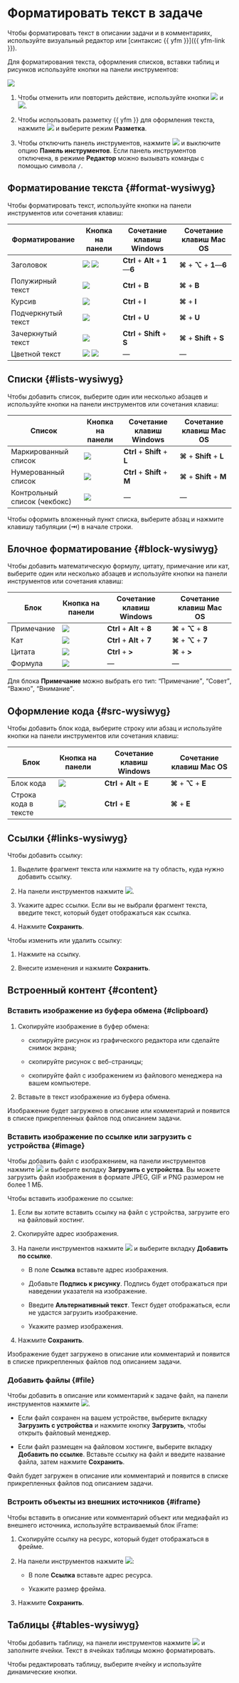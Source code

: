 # Форматировать текст в задаче

Чтобы форматировать текст в описании задачи и в комментариях, используйте визуальный редактор или [синтаксис {{ yfm }}]({{ yfm-link }}).

Для форматирования текста, оформления списков, вставки таблиц и рисунков используйте кнопки на панели инструментов:

![](../../_assets/tracker/text-edit/toolbar.png)

1. Чтобы отменить или повторить действие, используйте кнопки ![](../../_assets/tracker/text-edit/undo.svg) и ![](../../_assets/tracker/text-edit/redo.svg).

1. Чтобы использовать разметку {{ yfm }} для оформления текста, нажмите ![](../../_assets/tracker/text-edit/set.svg) и выберите режим **Разметка**.

1. Чтобы отключить панель инструментов, нажмите ![](../../_assets/tracker/text-edit/set.svg) и выключите опцию **Панель инструментов**. Если панель инструментов отключена, в режиме **Редактор** можно вызывать команды с помощью символа `/`.

## Форматирование текста {#format-wysiwyg}

Чтобы форматировать текст, используйте кнопки на панели инструментов или сочетания клавиш:

Форматирование | Кнопка на панели | Сочетание клавиш Windows | Сочетание клавиш Mac OS
--- | --- | --- | ---
Заголовок | ![](../../_assets/tracker/text-edit/header.svg) ![](../../_assets/tracker/text-edit/show.svg) | **Ctrl** + **Alt** + **1**—**6** | **⌘** + **⌥** + **1**—**6**
Полужирный текст | ![](../../_assets/tracker/text-edit/bold.svg) | **Ctrl** + **B** | **⌘** + **B**
Курсив | ![](../../_assets/tracker/text-edit/italic.svg) | **Ctrl** + **I** | **⌘** + **I**
Подчеркнутый текст | ![](../../_assets/tracker/text-edit/underline.svg) | **Ctrl** + **U** | **⌘** + **U**
Зачеркнутый текст | ![](../../_assets/tracker/text-edit/strikethrough.svg) | **Ctrl** + **Shift** + **S** | **⌘** + **Shift** + **S**
Цветной текст | ![](../../_assets/tracker/text-edit/color.svg) ![](../../_assets/tracker/text-edit/show.svg) | — | —

## Списки {#lists-wysiwyg}

Чтобы добавить список, выберите один или несколько абзацев и используйте кнопки на панели инструментов или сочетания клавиш:

Список | Кнопка на панели | Сочетание клавиш Windows | Сочетание клавиш Mac OS
--- | --- | --- | ---
Маркированный список | ![](../../_assets/tracker/text-edit/ul.svg) | **Ctrl** + **Shift** + **L** | **⌘** + **Shift** + **L**
Нумерованный список | ![](../../_assets/tracker/text-edit/ol.svg) | **Ctrl** + **Shift** + **M** | **⌘** + **Shift** + **M**
Контрольный список (чекбокс) | ![](../../_assets/tracker/text-edit/checkbox.svg) | — | —

Чтобы оформить вложенный пункт списка, выберите абзац и нажмите клавишу табуляции (**⇥**) в начале строки.

## Блочное форматирование {#block-wysiwyg}

Чтобы добавить математическую формулу, цитату, примечание или кат, выберите один или несколько абзацев и используйте кнопки на панели инструментов или сочетания клавиш:

Блок | Кнопка на панели | Сочетание клавиш Windows | Сочетание клавиш Mac OS
--- | --- | --- | ---
Примечание | ![](../../_assets/tracker/text-edit/note.svg) | **Ctrl** + **Alt** + **8** | **⌘** + **⌥** + **8**
Кат | ![](../../_assets/tracker/text-edit/cut.svg) | **Ctrl** + **Alt** + **7** | **⌘** + **⌥** + **7**
Цитата | ![](../../_assets/tracker/text-edit/quote.svg) | **Ctrl** + **>** | **⌘** + **>**
Формула | ![](../../_assets/tracker/text-edit/formula.svg) | — | —

Для блока **Примечание** можно выбрать его тип: <q>Примечание</q>, <q>Совет</q>, <q>Важно</q>, <q>Внимание</q>.

## Оформление кода {#src-wysiwyg}

Чтобы добавить блок кода, выберите строку или абзац и используйте кнопки на панели инструментов или сочетания клавиш:

Блок | Кнопка на панели | Сочетание клавиш Windows | Сочетание клавиш Mac OS
--- | --- | --- | ---
Блок кода | ![](../../_assets/tracker/text-edit/code-block.svg) | **Ctrl** + **Alt** + **E** | **⌘** + **⌥** + **E**
Строка кода в тексте| ![](../../_assets/tracker/text-edit/inline-code.svg) | **Ctrl** + **E** | **⌘** + **E**

## Ссылки {#links-wysiwyg}

Чтобы добавить ссылку:

1. Выделите фрагмент текста или нажмите на ту область, куда нужно добавить ссылку.

1. На панели инструментов нажмите ![](../../_assets/tracker/text-edit/link.svg).

1. Укажите адрес ссылки. Если вы не выбрали фрагмент текста, введите текст, который будет отображаться как ссылка.

1. Нажмите **Сохранить**.

Чтобы изменить или удалить ссылку:

1. Нажмите на ссылку.

1. Внесите изменения и нажмите **Сохранить**.

## Встроенный контент {#content}

### Вставить изображение из буфера обмена {#clipboard}

1. Скопируйте изображение в буфер обмена:

    * скопируйте рисунок из графического редактора или сделайте снимок экрана;

    * скопируйте рисунок с веб-страницы;

    * скопируйте файл с изображением из файлового менеджера на вашем компьютере.

1. Вставьте в текст изображение из буфера обмена. 

Изображение будет загружено в описание или комментарий и появится в списке прикрепленных файлов под описанием задачи.

### Вставить изображение по ссылке или загрузить с устройства {#image}

Чтобы добавить файл с изображением, на панели инструментов нажмите ![](../../_assets/tracker/text-edit/image.svg) и выберите вкладку **Загрузить с устройства**. Вы можете загрузить файл изображения в формате JPEG, GIF и PNG размером не более 1 МБ.

Чтобы вставить изображение по ссылке:
1. Если вы хотите вставить ссылку на файл с устройства, загрузите его на файловый хостинг.

1. Скопируйте адрес изображения.

1. На панели инструментов нажмите ![](../../_assets/tracker/text-edit/image.svg) и выберите вкладку **Добавить по ссылке**.

    * В поле **Ссылка** вставьте адрес изображения.

    * Добавьте **Подпись к рисунку**. Подпись будет отображаться при наведении указателя на изображение.

    * Введите **Альтернативный текст**. Текст будет отображаться, если не удастся загрузить изображение.

    * Укажите размер изображения.

1. Нажмите **Сохранить**.

Изображение будет загружено в описание или комментарий и появится в списке прикрепленных файлов под описанием задачи.

### Добавить файлы {#file}

Чтобы добавить в описание или комментарий к задаче файл, на панели инструментов нажмите ![](../../_assets/tracker/svg/icon-file.svg). 

* Если файл сохранен на вашем устройстве, выберите вкладку **Загрузить с устройства** и нажмите кнопку **Загрузить**, чтобы открыть файловый менеджер.

* Если файл размещен на файловом хостинге, выберите вкладку **Добавить по ссылке**. Вставьте ссылку на файл и введите название файла, затем нажмите **Сохранить**. 

Файл будет загружен в описание или комментарий и появится в списке прикрепленных файлов под описанием задачи.

### Встроить объекты из внешних источников {#iframe}

Чтобы вставить в описание или комментарий объект или медиафайл из внешнего источника, используйте встраиваемый блок iFrame:

1. Скопируйте ссылку на ресурс, который будет отображаться в фрейме.

1. На панели инструментов нажмите ![](../../_assets/tracker/text-edit/iframe.svg):

    * В поле **Ссылка** вставьте адрес ресурса.

    * Укажите размер фрейма.

1. Нажмите **Сохранить**.

## Таблицы {#tables-wysiwyg}

Чтобы добавить таблицу, на панели инструментов нажмите ![](../../_assets/tracker/text-edit/table.svg) и заполните ячейки. Текст в ячейках таблицы можно форматировать.

Чтобы редактировать таблицу, выберите ячейку и используйте динамические кнопки.
